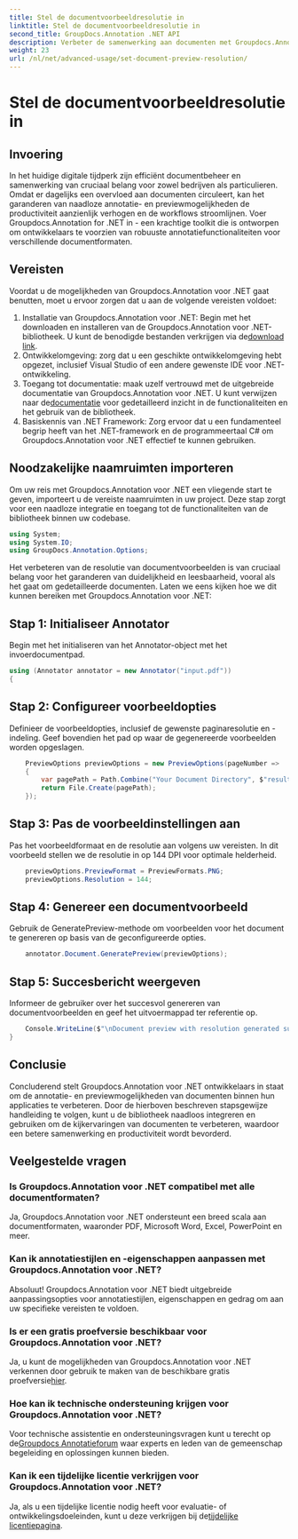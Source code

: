 ```yaml
---
title: Stel de documentvoorbeeldresolutie in
linktitle: Stel de documentvoorbeeldresolutie in
second_title: GroupDocs.Annotation .NET API
description: Verbeter de samenwerking aan documenten met Groupdocs.Annotation voor .NET stroomlijn annotatie- en preview-functionaliteiten naadloos.
weight: 23
url: /nl/net/advanced-usage/set-document-preview-resolution/
---
```


# Stel de documentvoorbeeldresolutie in

## Invoering
In het huidige digitale tijdperk zijn efficiënt documentbeheer en samenwerking van cruciaal belang voor zowel bedrijven als particulieren. Omdat er dagelijks een overvloed aan documenten circuleert, kan het garanderen van naadloze annotatie- en previewmogelijkheden de productiviteit aanzienlijk verhogen en de workflows stroomlijnen. Voer Groupdocs.Annotation for .NET in - een krachtige toolkit die is ontworpen om ontwikkelaars te voorzien van robuuste annotatiefunctionaliteiten voor verschillende documentformaten.
## Vereisten
Voordat u de mogelijkheden van Groupdocs.Annotation voor .NET gaat benutten, moet u ervoor zorgen dat u aan de volgende vereisten voldoet:
1.  Installatie van Groupdocs.Annotation voor .NET: Begin met het downloaden en installeren van de Groupdocs.Annotation voor .NET-bibliotheek. U kunt de benodigde bestanden verkrijgen via de[download link](https://releases.groupdocs.com/annotation/net/).
2. Ontwikkelomgeving: zorg dat u een geschikte ontwikkelomgeving hebt opgezet, inclusief Visual Studio of een andere gewenste IDE voor .NET-ontwikkeling.
3. Toegang tot documentatie: maak uzelf vertrouwd met de uitgebreide documentatie van Groupdocs.Annotation voor .NET. U kunt verwijzen naar de[documentatie](https://tutorials.groupdocs.com/annotation/net/) voor gedetailleerd inzicht in de functionaliteiten en het gebruik van de bibliotheek.
4. Basiskennis van .NET Framework: Zorg ervoor dat u een fundamenteel begrip heeft van het .NET-framework en de programmeertaal C# om Groupdocs.Annotation voor .NET effectief te kunnen gebruiken.

## Noodzakelijke naamruimten importeren
Om uw reis met Groupdocs.Annotation voor .NET een vliegende start te geven, importeert u de vereiste naamruimten in uw project. Deze stap zorgt voor een naadloze integratie en toegang tot de functionaliteiten van de bibliotheek binnen uw codebase.

```csharp
using System;
using System.IO;
using GroupDocs.Annotation.Options;
```

Het verbeteren van de resolutie van documentvoorbeelden is van cruciaal belang voor het garanderen van duidelijkheid en leesbaarheid, vooral als het gaat om gedetailleerde documenten. Laten we eens kijken hoe we dit kunnen bereiken met Groupdocs.Annotation voor .NET:
## Stap 1: Initialiseer Annotator
Begin met het initialiseren van het Annotator-object met het invoerdocumentpad.
```csharp
using (Annotator annotator = new Annotator("input.pdf"))
{
```
## Stap 2: Configureer voorbeeldopties
Definieer de voorbeeldopties, inclusief de gewenste paginaresolutie en -indeling. Geef bovendien het pad op waar de gegenereerde voorbeelden worden opgeslagen.
```csharp
    PreviewOptions previewOptions = new PreviewOptions(pageNumber =>
    {
        var pagePath = Path.Combine("Your Document Directory", $"result_with_resolution_{pageNumber}.png");
        return File.Create(pagePath);
    });
```
## Stap 3: Pas de voorbeeldinstellingen aan
Pas het voorbeeldformaat en de resolutie aan volgens uw vereisten. In dit voorbeeld stellen we de resolutie in op 144 DPI voor optimale helderheid.
```csharp
    previewOptions.PreviewFormat = PreviewFormats.PNG;
    previewOptions.Resolution = 144;
```
## Stap 4: Genereer een documentvoorbeeld
Gebruik de GeneratePreview-methode om voorbeelden voor het document te genereren op basis van de geconfigureerde opties.
```csharp
    annotator.Document.GeneratePreview(previewOptions);
```
## Stap 5: Succesbericht weergeven
Informeer de gebruiker over het succesvol genereren van documentvoorbeelden en geef het uitvoermappad ter referentie op.
```csharp
    Console.WriteLine($"\nDocument preview with resolution generated successfully.\nCheck output in {"Your Document Directory"}.");
}
```

## Conclusie
Concluderend stelt Groupdocs.Annotation voor .NET ontwikkelaars in staat om de annotatie- en previewmogelijkheden van documenten binnen hun applicaties te verbeteren. Door de hierboven beschreven stapsgewijze handleiding te volgen, kunt u de bibliotheek naadloos integreren en gebruiken om de kijkervaringen van documenten te verbeteren, waardoor een betere samenwerking en productiviteit wordt bevorderd.
## Veelgestelde vragen
### Is Groupdocs.Annotation voor .NET compatibel met alle documentformaten?
Ja, Groupdocs.Annotation voor .NET ondersteunt een breed scala aan documentformaten, waaronder PDF, Microsoft Word, Excel, PowerPoint en meer.
### Kan ik annotatiestijlen en -eigenschappen aanpassen met Groupdocs.Annotation voor .NET?
Absoluut! Groupdocs.Annotation voor .NET biedt uitgebreide aanpassingsopties voor annotatiestijlen, eigenschappen en gedrag om aan uw specifieke vereisten te voldoen.
### Is er een gratis proefversie beschikbaar voor Groupdocs.Annotation voor .NET?
Ja, u kunt de mogelijkheden van Groupdocs.Annotation voor .NET verkennen door gebruik te maken van de beschikbare gratis proefversie[hier](https://releases.groupdocs.com/).
### Hoe kan ik technische ondersteuning krijgen voor Groupdocs.Annotation voor .NET?
 Voor technische assistentie en ondersteuningsvragen kunt u terecht op de[Groupdocs Annotatieforum](https://forum.groupdocs.com/c/annotation/10) waar experts en leden van de gemeenschap begeleiding en oplossingen kunnen bieden.
### Kan ik een tijdelijke licentie verkrijgen voor Groupdocs.Annotation voor .NET?
 Ja, als u een tijdelijke licentie nodig heeft voor evaluatie- of ontwikkelingsdoeleinden, kunt u deze verkrijgen bij de[tijdelijke licentiepagina](https://purchase.groupdocs.com/temporary-license/).